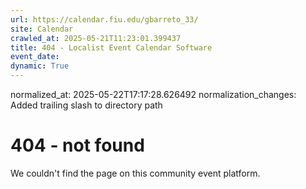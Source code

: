 ```yaml
---
url: https://calendar.fiu.edu/gbarreto_33/
site: Calendar
crawled_at: 2025-05-21T11:23:01.399437
title: 404 - Localist Event Calendar Software
event_date: 
dynamic: True
---
```

normalized_at: 2025-05-22T17:17:28.626492
normalization_changes: Added trailing slash to directory path

# 404 - not found
We couldn't find the page on this community event platform.
